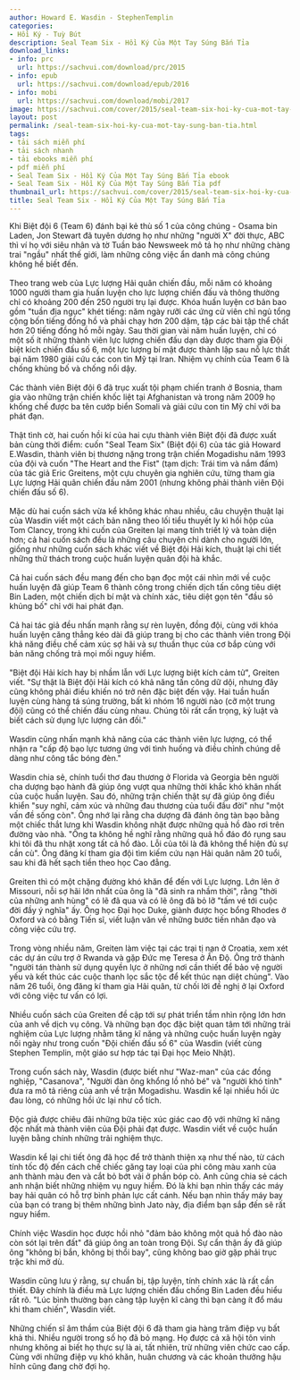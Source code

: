 ```yaml
---
author: Howard E. Wasdin - StephenTemplin
categories:
- Hồi Ký - Tuỳ Bút
description: Seal Team Six - Hồi Ký Của Một Tay Súng Bắn Tỉa
download_links:
- info: prc
  url: https://sachvui.com/download/prc/2015
- info: epub
  url: https://sachvui.com/download/epub/2016
- info: mobi
  url: https://sachvui.com/download/mobi/2017
image: https://sachvui.com/cover/2015/seal-team-six-hoi-ky-cua-mot-tay-sung-ban-tia.jpg
layout: post
permalink: /seal-team-six-hoi-ky-cua-mot-tay-sung-ban-tia.html
tags:
- tải sách miễn phí
- tải sách nhanh
- tải ebooks miễn phí
- pdf miễn phí
- Seal Team Six - Hồi Ký Của Một Tay Súng Bắn Tỉa ebook
- Seal Team Six - Hồi Ký Của Một Tay Súng Bắn Tỉa pdf
thumbnail_url: https://sachvui.com/cover/2015/seal-team-six-hoi-ky-cua-mot-tay-sung-ban-tia.jpg
title: Seal Team Six - Hồi Ký Của Một Tay Súng Bắn Tỉa
---
```


 <div class="item-desc text-justify"> <p>Khi Biệt đội 6 (Team 6) đánh bại kẻ thù số 1 của công chúng - Osama bin Laden, Jon Stewart đã tuyên dương họ như những "người X" đời thực, ABC thì ví họ với siêu nhân và tờ Tuần báo Newsweek mô tả họ như những chàng trai "ngầu" nhất thế giới, làm những công việc ẩn danh mà công chúng không hề biết đến.<br><br>Theo trang web của Lực lượng Hải quân chiến đầu, mỗi năm có khoảng 1000 người tham gia huấn luyện cho lực lượng chiến đấu và thông thường chỉ có khoảng 200 đến 250 người trụ lại được. Khóa huấn luyện cơ bản bao gồm "tuần địa ngục" khét tiếng: năm ngày rưỡi các ứng cử viên chỉ ngủ tổng cộng bốn tiếng đồng hồ và phải chạy hơn 200 dặm, tập các bài tập thể chất hơn 20 tiếng đồng hồ mỗi ngày. Sau thời gian vài năm huấn luyện, chỉ có một số ít những thành viên lực lượng chiến đấu dạn dày được tham gia Đội biệt kích chiến đấu số 6, một lực lượng bí mật được thành lập sau nỗ lực thất bại năm 1980 giải cứu các con tin Mỹ tại Iran. Nhiệm vụ chính của Team 6 là chống khủng bố và chống nổi dậy.<br><br>Các thành viên Biệt đội 6 đã trục xuất tội phạm chiến tranh ở Bosnia, tham gia vào những trận chiến khốc liệt tại Afghanistan và trong năm 2009 họ khống chế được ba tên cướp biển Somali và giải cứu con tin Mỹ chỉ với ba phát đạn.<br><br>Thật tình cờ, hai cuốn hồi kí của hai cựu thành viên Biệt đội đã được xuất bản cùng thời điểm: cuốn "Seal Team Six" (Biệt đội 6) của tác giả Howard E.Wasdin, thành viên bị thương nặng trong trận chiến Mogadishu năm 1993 của đội và cuốn "The Heart and the Fist" (tạm dịch: Trái tim và nắm đấm) của tác giả Eric Greitens, một cựu chuyên gia nghiên cứu, từng tham gia Lực lượng Hải quân chiến đấu năm 2001 (nhưng không phải thành viên Đội chiến đấu số 6).<br><br>Mặc dù hai cuốn sách vừa kể không khác nhau nhiều, câu chuyện thuật lại của Wasdin viết một cách bản năng theo lối tiểu thuyết ly kì hồi hộp của Tom Clancy, trong khi cuốn của Greiten lại mang tính triết lý và toàn diện hơn; cả hai cuốn sách đều là những câu chuyện chỉ dành cho người lớn, giống như những cuốn sách khác viết về Biệt đội Hải kích, thuật lại chi tiết những thử thách trong cuộc huấn luyện quân đội hà khắc.<br><br>Cả hai cuốn sách đều mang đến cho bạn đọc một cái nhìn mới về cuộc huấn luyện đã giúp Team 6 thành công trong chiến dịch tấn công tiêu diệt Bin Laden, một chiến dịch bí mật và chính xác, tiêu diệt gọn tên "đầu sỏ khủng bố" chỉ với hai phát đạn.<br><br>Cả hai tác giả đều nhấn mạnh rằng sự rèn luyện, đồng đội, cùng với khóa huấn luyện căng thẳng kéo dài đã giúp trang bị cho các thành viên trong Đội khả năng điều chế cảm xúc sợ hãi và sự thuần thục của cơ bắp cùng với bản năng chống trả mọi mối nguy hiểm.<br><br>"Biệt đội Hải kích hay bị nhầm lẫn với Lực lượng biệt kích cảm tử", Greiten viết. "Sự thật là Biệt đội Hải kích có khả năng tấn công dữ dội, nhưng đây cũng không phải điều khiến nó trở nên đặc biệt đến vậy. Hai tuần huấn luyện cùng hàng tá súng trường, bất kì nhóm 16 người nào (cỡ một trung đội) cũng có thể chiến đấu cùng nhau. Chúng tôi rất cẩn trọng, kỷ luật và biết cách sử dụng lực lượng cân đối."<br><br>Wasdin cũng nhấn mạnh khả năng của các thành viên lực lượng, có thể nhận ra "cấp độ bạo lực tương ứng với tình huống và điều chỉnh chúng dễ dàng như công tắc bóng đèn."<br><br>Wasdin chia sẻ, chính tuổi thơ đau thương ở Florida và Georgia bên người cha dượng bạo hành đã giúp ông vượt qua những thời khắc khó khăn nhất của cuộc huấn luyện. Sau đó, những trận chiến thật sự đã giúp ông điều khiển "suy nghĩ, cảm xúc và những đau thương của tuổi đầu đời" như "một vấn đề sống còn". Ông nhớ lại rằng cha dượng đã đánh ông tàn bạo bằng một chiếc thắt lưng khi Wasdin không nhặt được những quả hồ đào rơi trên đường vào nhà. "Ông ta không hề nghĩ rằng những quả hồ đáo đó rụng sau khi tôi đã thu nhặt xong tất cả hồ đào. Lỗi của tôi là đã không thể hiện đủ sự cần cù". Ông đăng kí tham gia đội tìm kiếm cứu nạn Hải quân năm 20 tuổi, sau khi đã hết sạch tiền theo học Cao đẳng.<br><br>Greiten thì có một chặng đường khó khăn để đến với Lực lượng. Lớn lên ở Missouri, nỗi sợ hãi lớn nhất của ông là "đã sinh ra nhầm thời", rằng "thời của những anh hùng" có lẽ đã qua và có lẽ ông đã bỏ lỡ "tấm vé tới cuộc đời đầy ý nghĩa" ấy. Ông học Đại học Duke, giành được học bổng Rhodes ở Oxford và có bằng Tiến sĩ, viết luận văn về những bước tiến nhân đạo và công việc cứu trợ.<br><br>Trong vòng nhiều năm, Greiten làm việc tại các trại tị nạn ở Croatia, xem xét các dự án cứu trợ ở Rwanda và gặp Đức mẹ Teresa ở Ấn Độ. Ông trở thành "người tán thành sử dụng quyền lực ở những nơi cần thiết để bảo vệ người yếu và kết thúc các cuộc thanh lọc sắc tộc để kết thúc nạn diệt chủng". Vào năm 26 tuổi, ông đăng kí tham gia Hải quân, từ chối lời đề nghị ở lại Oxford với công việc tư vấn có lợi.<br><br>Nhiều cuốn sách của Greiten đề cập tới sự phát triển tầm nhìn rộng lớn hơn của anh về dịch vụ công. Và những bạn đọc đặc biệt quan tâm tới những trải nghiệm của Lực lượng nhằm tăng kĩ năng và những cuộc huấn luyện ngày nối ngày như trong cuốn "Đội chiến đấu số 6" của Wasdin (viết cùng Stephen Templin, một giáo sư hợp tác tại Đại học Meio Nhật).<br><br>Trong cuốn sách này, Wasdin (được biết như "Waz-man" của các đồng nghiệp, "Casanova", "Người đàn ông khổng lồ nhỏ bé" và "người khó tính" đưa ra mô tả riêng của anh về trận Mogadishu. Wasdin kể lại nhiều hồi ức đau lòng, có những hồi ức lại như cổ tích.<br><br>Độc giả được chiêu đãi những bữa tiệc xúc giác cao độ với những kĩ năng độc nhất mà thành viên của Đội phải đạt được. Wasdin viết về cuộc huấn luyện bằng chính những trải nghiệm thực.<br><br>Wasdin kể lại chi tiết ông đã học để trở thành thiện xạ như thế nào, từ cách tính tốc độ đến cách chế chiếc găng tay loại của phi công màu xanh của anh thành màu đen và cắt bỏ bớt vải ở phần bóp cò. Anh cũng chia sẻ cách anh nhận biết những nhiệm vụ nguy hiểm. Đó là khi bạn nhìn thấy các máy bay hải quân có hỗ trợ bình phản lực cất cánh. Nếu bạn nhìn thấy máy bay của bạn có trang bị thêm những bình Jato này, địa điểm bạn sắp đến sẽ rất nguy hiểm.<br><br>Chính việc Wasdin học được hồi nhỏ "đảm bảo không một quả hồ đào nào còn sót lại trên đất" đã giúp ông an toàn trong Đội. Sự cẩn thận ấy đã giúp ông "không bị bắn, không bị thổi bay", cũng không bao giờ gặp phải trục trặc khi mở dù.<br><br>Wasdin cũng lưu ý rằng, sự chuẩn bị, tập luyện, tính chính xác là rất cần thiết. Đây chính là điều mà Lực lượng chiến đấu chống Bin Laden đều hiểu rất rõ. "Lúc bình thường bạn càng tập luyện kĩ càng thì bạn càng ít đổ máu khi tham chiến", Wasdin viết.<br><br>Những chiến sĩ âm thầm của Biệt đội 6 đã tham gia hàng trăm điệp vụ bất khả thi. Nhiều người trong số họ đã bỏ mạng. Họ được cả xã hội tôn vinh nhưng không ai biết họ thực sự là ai, tất nhiên, trừ những viên chức cao cấp. Cùng với những điệp vụ khó khăn, huân chương và các khoản thưởng hậu hĩnh cũng đang chờ đợi họ.</p> </div>